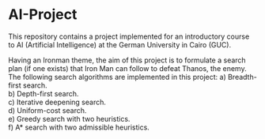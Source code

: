 # AI-Project
This repository contains a project implemented for an introductory course to AI (Artificial Intelligence) at the German University in Cairo (GUC).

Having an Ironman theme, the aim of this project is to formulate a search plan (if one exists) that Iron Man can follow to defeat Thanos, the enemy.  The following search algorithms are implemented in this project:
a) Breadth-first search.  
b) Depth-first search.  
c) Iterative deepening search.  
d) Uniform-cost search.  
e) Greedy search with two heuristics.  
f) A* search with two admissible heuristics.
